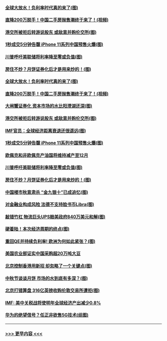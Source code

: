 #### [全球大放水！负利率时代真的来了(图)](../pages/p5/907372.md?t=09150100) 
#### [直降200万脱手！中国二手房抛售潮终于来了！(视频)](../pages/p5/907361.md?t=09150100) 
#### [港交所被拒后转游说股东 或敌意并购伦交所(图)](../pages/p5/907380.md?t=09150100) 
#### [1秒成交5分钟告罄 iPhone 11系列中国预售火爆(图)](../pages/p5/907373.md?t=09150100) 
#### [川普呼吁美联储将利率降至零或负值(图)](../pages/p5/907303.md?t=09150100) 
#### [房住不炒？月饼证券化后才是用来炒的！(图)](../pages/p5/907337.md?t=09150100) 
#### [全球大放水！负利率时代真的来了(图)](../pages/p5/907372.md?t=09150100) 
#### [直降200万脱手！中国二手房抛售潮终于来了！(视频)](../pages/p5/907361.md?t=09150100) 
#### [大闸蟹证券化 资本市场的水比阳澄湖还深(图)](../pages/p5/907370.md?t=09150100) 
#### [港交所被拒后转游说股东 或敌意并购伦交所(图)](../pages/p5/907380.md?t=09150100) 
#### [IMF官员：全球经济距离衰退还很遥远(图)](../pages/p5/907377.md?t=09150100) 
#### [1秒成交5分钟告罄 iPhone 11系列中国预售火爆(图)](../pages/p5/907373.md?t=09150100) 
#### [欧佩克和非欧佩克产油国将维持减产至12月](../pages/p5/907339.md?t=09150100) 
#### [川普呼吁美联储将利率降至零或负值(图)](../pages/p5/907303.md?t=09150100) 
#### [房住不炒？月饼证券化后才是用来炒的！(图)](../pages/p5/907337.md?t=09150100) 
#### [中国楼市秋意肃杀 “金九银十”已成追忆(图)](../pages/p5/907275.md?t=09150100) 
#### [对金融业构成风险 法德不支持脸书币Libra(图)](../pages/p5/907312.md?t=09150100) 
#### [敲错竹杠 物流巨头UPS赔美政府840万美元和解(图)](../pages/p5/907308.md?t=09150100) 
#### [硬着陆！本次经济周期的终点(图)](../pages/p5/907268.md?t=09150100) 
#### [重回QE并持续负利率! 欧洲为何如此紧张？(图)](../pages/p5/907269.md?t=09150100) 
#### [美国农业部证实中国采购超20万吨大豆](../pages/p5/907287.md?t=09150100) 
#### [北京控制香港用新招 却忽略了一个关键点(图)](../pages/p5/907256.md?t=09150100) 
#### [中秋节谈谈月饼 市场的水到底有多深？(图)](../pages/p5/907241.md?t=09150100) 
#### [北京打错算盘 316亿英镑收购伦敦交易所遭拒(图)](../pages/p5/907236.md?t=09150100) 
#### [IMF: 美中关税战将使明年全球经济产出减少0.8%](../pages/p5/907233.md?t=09150100) 
#### [华为的绝望信号？任正非欲售5G技术(组图)](../pages/p5/907155.md?t=09150100) 

----
#### [ >>> 更早内容 <<< ](../indexes/p5-earlier.md)
